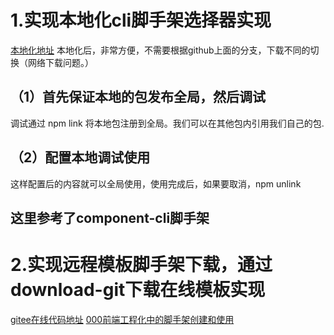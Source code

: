 # 1.实现本地化cli脚手架选择器实现
[本地化地址](https://gitee.com/front-end-tool-development/cli-scaffold-local-down-sets.git)
本地化后，非常方便，不需要根据github上面的分支，下载不同的切换（网络下载问题。）
## （1）首先保证本地的包发布全局，然后调试
调试通过 npm link 将本地包注册到全局。我们可以在其他包内引用我们自己的包.

## （2）配置本地调试使用
这样配置后的内容就可以全局使用，使用完成后，如果要取消，npm  unlink




## 这里参考了component-cli脚手架


# 2.实现远程模板脚手架下载，通过download-git下载在线模板实现
[gitee在线代码地址](https://gitee.com/nyhxiaoning/cli-create-template3.0.git)
[000前端工程化中的脚手架创建和使用](./000%E5%89%8D%E7%AB%AF%E5%B7%A5%E7%A8%8B%E5%8C%96%E4%B8%AD%E7%9A%84%E8%84%9A%E6%89%8B%E6%9E%B6%E5%88%9B%E5%BB%BA%E5%92%8C%E4%BD%BF%E7%94%A8.md)